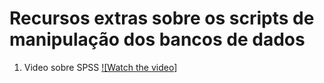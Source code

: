 # Recursos extras sobre os scripts de manipulação dos bancos de dados

1) Video sobre SPSS
[![Watch the video]](https://youtu.be/zxJi5NKDcZo)
